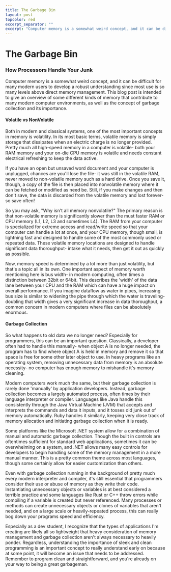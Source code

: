```yaml
---
title: The Garbage Bin
layout: post
topcolor: red
excerpt_separator: ""
excerpt: "Computer memory is a somewhat weird concept, and it can be difficult for many modern users to develop a robust understanding since most use is so many levels above direct memory management. This blog post is intended to give an overview of some different kinds of memory that contribute to many modern computer environments, as well as the concept of garbage collection and its importance."
---
```

# The Garbage Bin
### How Processors Handle Your Junk

Computer memory is a somewhat weird concept, and it can be difficult for many modern users to develop a robust understanding since most use is so many levels above direct memory management. This blog post is intended to give an overview of some different kinds of memory that contribute to many modern computer environments, as well as the concept of garbage collection and its importance.

#### Volatile vs NonVolatile

Both in modern and classical systems, one of the most important concepts in memory is volatility. In its most basic terms, volatile memory is simply storage that dissipates when an electric charge is no longer provided. Pretty much all high-speed memory in a computer is volatile- both your RAM memory and your on-die CPU memory is volatile and needs constant electrical refreshing to keep the data active.

If you have an open but unsaved word document and your computer is unplugged, chances are you'll lose the file- it was still in the volatile RAM, never moved to non-volatile memory such as a hard drive. Once you save it, though, a copy of the file is then placed into nonvolatile memory where it can be fetched or modified as need be. Still, if you make changes and then don't save, the data is discarded from the volatile memory and lost forever- so save often!

So you may ask, "Why isn't all memory nonvolatile?" The primary reason is that non-volatile memory is significantly slower than the must faster RAM or CPU memory (L1, L2, L3 and sometimes L4). The RAM from your computer is specialized for extreme access and read/write speed so that your computer can handle a lot at once, and your CPU memory, though small, is lightning fast and designed to handle some of the most commonly used or repeated data. These volatile memory locations are designed to handle significant data thoroughput- intake what it needs, then get it out as quickly as possible.

Now, memory speed is determined by a lot more than just volatility, but that's a topic all in its own. One important aspect of memory worth mentioning here is bus width- in modern computing, often times a distinction between 32bit or 64bit. This describes the 'width' of the data lane between your CPU and the RAM which can have a huge impact on overall performance. If you imagine dataflow as water in pipes, increasing bus size is similar to widening the pipe through which the water is traveling- doubling that width gives a very significant increase in data thoroughput, a common concern in modern computers where files can be absolutely enormous.

#### Garbage Collection

So what happens to old data we no longer need? Especially for programmers, this can be an important question. Classically, a developer often had to handle this manually- when object A is no longer needed, the program has to find where object A is held in memory and remove it so that space is free for some other later object to use. In heavy programs like an operating system, removing unnecessary data from memory is an absolute necessity- no computer has enough memory to mishandle it's memory cleaning.

Modern computers work much the same, but their garbage collection is rarely done 'manually' by application developers. Instead, garbage collection becomes a largely automated process, often times by their language interpreter or compiler. Languages like Java handle this consistently through the Java Virtual Machine (JVM) that accepts and interprets the commands and data it inputs, and it tosses old junk out of memory automatically. Ruby handles it similarly, keeping very close track of memory allocation and initiating garbage collection when it is ready.

Some platforms like the Microsoft .NET system allow for a combination of manual and automatic garbage collection. Though the built in controls are oftentimes sufficient for standard web applications, sometimes it can be overwhelming on a system, and .NET allows many easy controls for developers to begin handling some of the memory management in a more manual manner. This is a pretty common theme across most languages, though some certainly allow for easier customization than others.

Even with garbage collection running in the background of pretty much every modern interpreter and compiler, it's still essential that programmers consider their use or abuse of memory as they write their code. Instantiating unnecessary objects or variables is at best considered a terrible practice and some languages like Rust or C++ throw errors while compiling if a variable is created but never referenced. Many processes or methods can create unnecessary objects or clones of variables that aren't needed, and on a large scale or heavily-repeated process, this can really bog down your programs speed and efficiency.

Especially as a dev student, I recognize that the types of applications I'm creating are likely all so lightweight that heavy consideration of memory management and garbage collection aren't always necessary to heavily ponder. Regardless, understanding the importance of sleek and clean programming is an important concept to really understand early on because at some point, it will become an issue that needs to be addressed. Remember to program clean and straightforward, and you're already on your way to being a great garbageman.